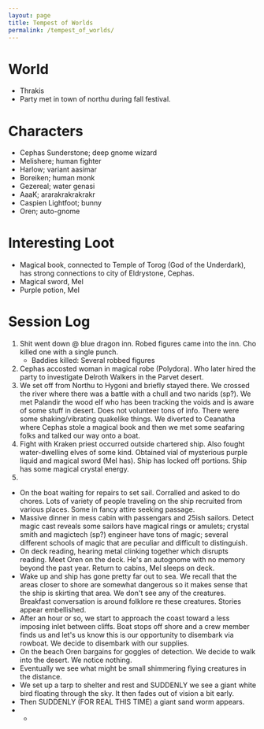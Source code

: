 ```yaml
---
layout: page
title: Tempest of Worlds
permalink: /tempest_of_worlds/
---
```

# World
- Thrakis
- Party met in town of northu during fall festival. 


# Characters
- Cephas Sunderstone; deep gnome wizard
- Melishere; human fighter
- Harlow; variant aasimar
- Boreiken; human monk
- Gezereal; water genasi 
- AaaK; ararakrakrakrakr
- Caspien Lightfoot; bunny
- Oren; auto-gnome

# Interesting Loot
- Magical book, connected to Temple of Torog (God of the Underdark), has strong connections to city of Eldrystone, Cephas.
- Magical sword, Mel
- Purple potion, Mel

# Session Log
1. Shit went down @ blue dragon inn. Robed figures came into the inn. Cho killed one with a single punch. 
    - Baddies killed: Several robbed figures
2. Cephas accosted woman in magical robe (Polydora). Who later hired the party to investigate Delroth Walkers in the Parvet desert. 
3. We set off from Northu to Hygoni and briefly stayed there. We crossed the river where there was a battle with a chull and two narids (sp?). We met Palandir the wood elf who has been tracking the voids and is aware of some stuff in desert. Does not volunteer tons of info. There were some shaking/vibrating quakelike things. We diverted to Ceanatha where Cephas stole a magical book and then we met some seafaring folks and talked our way onto a boat.
4. Fight with Kraken priest occurred outside chartered ship. Also fought water-dwelling elves of some kind. Obtained vial of mysterious purple liquid and magical sword (Mel has). Ship has locked off portions. Ship has some magical crystal energy.
5. 
- On the boat waiting for repairs to set sail. Corralled and asked to do chores. Lots of variety of people traveling on the ship recruited from various places. Some in fancy attire seeking passage. 
- Massive dinner in mess cabin with passengars and 25ish sailors. Detect magic cast reveals some sailors have magical rings or amulets; crystal smith and magictech (sp?) engineer have tons of magic; several different schools of magic that are peculiar and difficult to distinguish.
- On deck reading, hearing metal clinking together which disrupts reading. Meet Oren on the deck. He's an autognome with no memory beyond the past year. Return to cabins, Mel sleeps on deck. 
- Wake up and ship has gone pretty far out to sea. We recall that the areas closer to shore are somewhat dangerous so it makes sense that the ship is skirting that area. We don't see any of the creatures. Breakfast conversation is around folklore re these creatures. Stories appear embellished. 
- After an hour or so, we start to approach the coast toward a less imposing inlet between cliffs. Boat stops off shore and a crew member finds us and let's us know this is our opportunity to disembark via rowboat. We decide to disembark with our supplies.
- On the beach Oren bargains for goggles of detection. We decide to walk into the desert. We notice nothing.
- Eventually we see what might be small shimmering flying creatures in the distance. 
- We set up a tarp to shelter and rest and SUDDENLY we see a giant white bird floating through the sky. It then fades out of vision a bit early.
- Then SUDDENLY (FOR REAL THIS TIME) a giant sand worm appears.
- - 